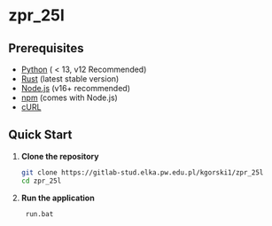 # zpr_25l



## Prerequisites

- [Python](https://www.python.org/downloads/) ( < 13, v12 Recommended)
- [Rust](https://www.rust-lang.org/tools/install) (latest stable version)
- [Node.js](https://nodejs.org/) (v16+ recommended)
- [npm](https://www.npmjs.com/) (comes with Node.js)
- [cURL](https://curl.se/)


## Quick Start

1. **Clone the repository**
   ```bash
   git clone https://gitlab-stud.elka.pw.edu.pl/kgorski1/zpr_25l
   cd zpr_25l

2. **Run the application**
   ```bash
    run.bat